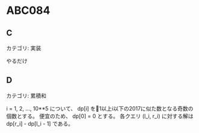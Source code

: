 # ABC084

## C
カテゴリ: 実装

やるだけ

## D
カテゴリ: 累積和

i = 1, 2, ..., 10**5 について、 dp[i] を1以上i以下の2017に似た数となる奇数の個数とする。
便宜のため、 dp[0] = 0 とする。
各クエリ (l_i, r_i) に対する解は dp[r_i] - dp[l_i - 1] である。
